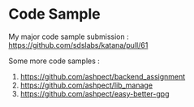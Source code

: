 # Code Sample


My major code sample submission :
https://github.com/sdslabs/katana/pull/61



Some more code samples :
1. https://github.com/ashpect/backend_assignment
2. https://github.com/ashpect/lib_manage
3. https://github.com/ashpect/easy-better-gpg



